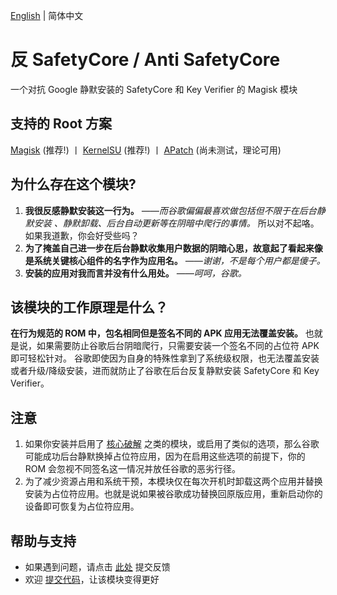 [English](README.md) | 简体中文

# **反 SafetyCore / Anti SafetyCore**
一个对抗 Google 静默安装的 SafetyCore 和 Key Verifier 的 Magisk 模块

## 支持的 Root 方案
[Magisk](https://github.com/topjohnwu/Magisk) (推荐!) 丨 [KernelSU](https://github.com/tiann/KernelSU) (推荐!) 丨 [APatch](https://github.com/bmax121/APatch) (尚未测试，理论可用)

## 为什么存在这个模块?

1. **我很反感静默安装这一行为。** *——而谷歌偏偏最喜欢做包括但不限于在后台静默安装 、静默卸载、后台自动更新等在阴暗中爬行的事情。*
所以对不起咯。如果我道歉，你会好受些吗？
2. **为了掩盖自己进一步在后台静默收集用户数据的阴暗心思，故意起了看起来像是系统关键核心组件的名字作为应用名。** *——谢谢，不是每个用户都是傻子。*
3. **安装的应用对我而言并没有什么用处。** *——呵呵，谷歌。*

## 该模块的工作原理是什么？

**在行为规范的 ROM 中，包名相同但是签名不同的 APK 应用无法覆盖安装。**
也就是说，如果需要防止谷歌后台阴暗爬行，只需要安装一个签名不同的占位符 APK 即可轻松针对。
谷歌即使因为自身的特殊性拿到了系统级权限，也无法覆盖安装或者升级/降级安装，进而就防止了谷歌在后台反复静默安装 SafetyCore 和 Key Verifier。

## 注意

1. 如果你安装并启用了 [核心破解](https://github.com/LSPosed/CorePatch) 之类的模块，或启用了类似的选项，那么谷歌可能成功后台静默换掉占位符应用，因为在启用这些选项的前提下，你的 ROM 会忽视不同签名这一情况并放任谷歌的恶劣行径。
2. 为了减少资源占用和系统干预，本模块仅在每次开机时卸载这两个应用并替换安装为占位符应用。也就是说如果被谷歌成功替换回原版应用，重新启动你的设备即可恢复为占位符应用。

## 帮助与支持
- 如果遇到问题，请点击 [此处](https://github.com/Astoritin/AntiSafetyCore/issues) 提交反馈
- 欢迎 [提交代码](https://github.com/Astoritin/AntiSafetyCore/pulls)，让该模块变得更好
